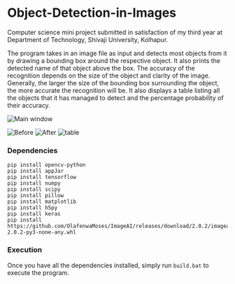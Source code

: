# Object-Detection-in-Images
Computer science mini project submitted in satisfaction of my third year at Department of Technology, Shivaji University, Kolhapur.

The program takes in an image file as input and detects most objects from it by drawing a bounding box around the respective object. It also prints the detected name of that object above the box. The accuracy of the recognition depends on the size of the object and clarity of the image. Generally, the larger the size of the bounding box surrounding the object, the more accurate the recognition will be. It also displays a table listing all the objects that it has managed to detect and the percentage probability of their accuracy.

![Main window](https://github.com/ShantanuBalse/Object-Detection-in-Images/blob/master/Screenshots/Capture.PNG)

![Before](https://github.com/ShantanuBalse/Object-Detection-in-Images/blob/master/Screenshots/before.jpg)
![After](https://github.com/ShantanuBalse/Object-Detection-in-Images/blob/master/Screenshots/after.jpg)
![table](https://github.com/ShantanuBalse/Object-Detection-in-Images/blob/master/Screenshots/table.PNG)


### Dependencies

```
pip install opencv-python
pip install appJar
pip install tensorflow
pip install numpy
pip install scipy
pip install pillow
pip install matplotlib
pip install h5py
pip install keras
pip install https://github.com/OlafenwaMoses/ImageAI/releases/download/2.0.2/imageai-2.0.2-py3-none-any.whl
```

### Execution

Once you have all the dependencies installed, simply run ```build.bat``` to execute the program.
